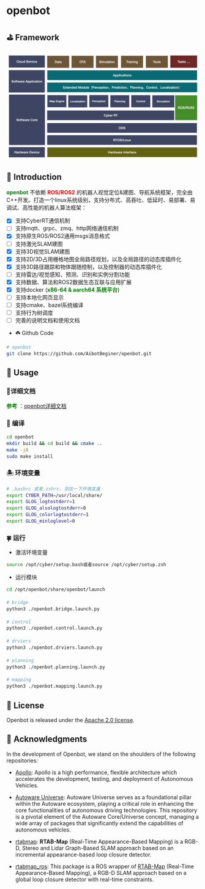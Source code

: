 # openbot

## :golf: Framework

![openbot_framework](./images/openbot.jpeg)

## :seedling:  Introduction

**<font color='green'>openbot</font>** 不依赖 **<font color='red'>ROS/ROS2</font>** 的机器人视觉定位&建图、导航系统框架，完全由C++开发。打造一个linux系统级别，支持分布式、高吞吐、低延时、易部署、易调试、高性能的机器人算法框架：

- [x] 支持CyberRT通信机制
- [ ] 支持mqtt、grpc、zmq、http网络通信机制
- [x] 支持原生ROS/ROS2通用msgs消息格式
- [ ] 支持激光SLAM建图
- [x] 支持3D视觉SLAM建图
- [x] 支持2D/3D占用栅格地图全局路径规划，以及全局路径的动态库插件化 
- [x] 支持3D路径跟踪和物体跟随控制，以及控制器的动态库插件化 
- [ ] 支持雷达/视觉感知、预测、识别和实例分割功能
- [x] 支持数据、算法和ROS2数据生态互联与应用扩展
- [x] 支持docker (**<font color='green'>x86-64 & aarch64 系统平台</font>**)
- [ ] 支持本地化网页显示
- [ ] 支持cmake、bazel系统编译
- [ ] 支持行为树调度 
- [ ] 完善的说明文档和使用文档  

* :shamrock: Github Code

```bash
# openbot
git clone https://github.com/AibotBeginer/openbot.git
```

## :house_with_garden: Usage

### :tanabata_tree:详细文档

**<font color='green'>参考</font>** ：[openbot详细文档](https://openbot-doc.readthedocs.io/en/latest/)

### :cactus: 编译

```bash
cd openbot
mkdir build && cd build && cmake ..
make -j8
sudo make install
```

### :desert_island: 环境变量

```bash
# .bashrc 或者.zshrc，添加一下环境变量
export CYBER_PATH=/usr/local/share/
export GLOG_logtostderr=1
export GLOG_alsologtostderr=0
export GLOG_colorlogtostderr=1
export GLOG_minloglevel=0
```

### :four_leaf_clover: 运行

* 激活环境变量

```bash
source /opt/cyber/setup.bash或者source /opt/cyber/setup.zsh
```

* 运行模块

```bash
cd /opt/openbot/share/openbot/launch

# bridge
python3 ./openbot.bridge.launch.py

# control
python3 ./openbot.control.launch.py

# drviers
python3 ./openbot.drviers.launch.py

# planning
python3 ./openbot.planning.launch.py

# mapping
python3 ./openbot.mapping.launch.py
```

## :leaves: License

Openbot is released under the [Apache 2.0 license](https://github.com/AibotBeginer/openbot/blob/main/LICENSE).

## :turtle: Acknowledgments

In the development of Openbot, we stand on the shoulders of the following repositories:

* [Apollo](https://github.com/ApolloAuto/apollo): Apollo is a high performance, flexible architecture which accelerates the development, testing, and deployment of Autonomous Vehicles.

* [Autoware Universe](https://github.com/autowarefoundation/autoware.universe): Autoware Universe serves as a foundational pillar within the Autoware ecosystem, playing a critical role in enhancing the core functionalities of autonomous driving technologies. This repository is a pivotal element of the Autoware Core/Universe concept, managing a wide array of packages that significantly extend the capabilities of autonomous vehicles.

* [rtabmap](https://github.com/introlab/rtabmap): **RTAB-Map** (Real-Time Appearance-Based Mapping) is a RGB-D, Stereo and Lidar Graph-Based SLAM approach based on an incremental appearance-based loop closure detector. 
* [rtabmap_ros](https://github.com/introlab/rtabmap_ros): This package is a ROS wrapper of [RTAB-Map](http://introlab.github.io/rtabmap) (Real-Time Appearance-Based Mapping), a RGB-D SLAM approach based on a global loop closure detector with real-time constraints.



